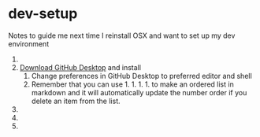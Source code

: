 # dev-setup
Notes to guide me next time I reinstall OSX and want to set up my dev environment

1.
1. [Download GitHub Desktop](https://desktop.github.com/) and install
    1. Change preferences in GitHub Desktop to preferred editor and shell
    1. Remember that you can use 1. 1. 1. 1. to make an ordered list in markdown and it will automatically update the number order if you delete an item from the list.
1.
1.
1.
